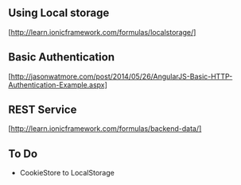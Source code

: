 ## Using Local storage
[http://learn.ionicframework.com/formulas/localstorage/]

## Basic Authentication
[http://jasonwatmore.com/post/2014/05/26/AngularJS-Basic-HTTP-Authentication-Example.aspx]

## REST Service
[http://learn.ionicframework.com/formulas/backend-data/]

## To Do

- CookieStore to LocalStorage

